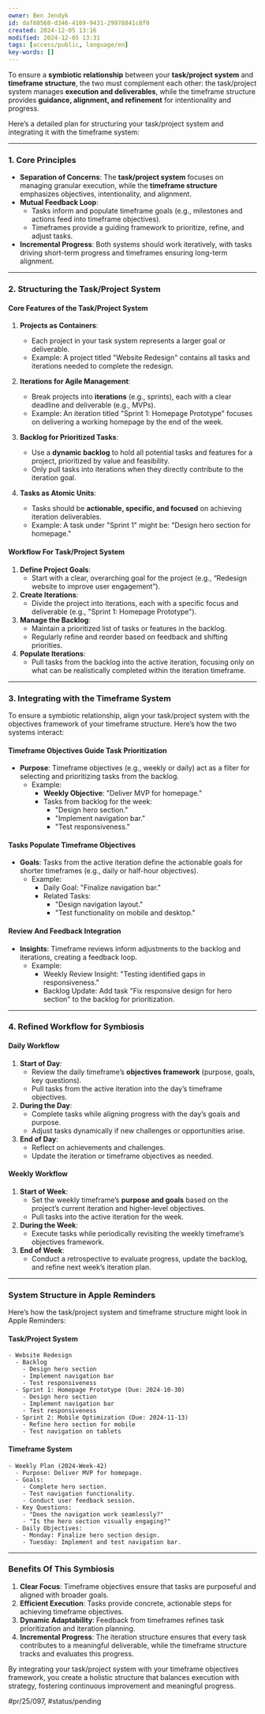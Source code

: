 ```yaml
---
owner: Ben Jendyk
id: daf60568-d346-4169-9431-29978841c8f0
created: 2024-12-05 13:16
modified: 2024-12-05 13:31
tags: [access/public, language/en]
key-words: []
---
```


To ensure a **symbiotic relationship** between your **task/project system** and **timeframe structure**, the two must complement each other: the task/project system manages **execution and deliverables**, while the timeframe structure provides **guidance, alignment, and refinement** for intentionality and progress.

Here’s a detailed plan for structuring your task/project system and integrating it with the timeframe system:

---

### **1. Core Principles**

- **Separation of Concerns**: The **task/project system** focuses on managing granular execution, while the **timeframe structure** emphasizes objectives, intentionality, and alignment.
- **Mutual Feedback Loop**:
  - Tasks inform and populate timeframe goals (e.g., milestones and actions feed into timeframe objectives).
  - Timeframes provide a guiding framework to prioritize, refine, and adjust tasks.
- **Incremental Progress**: Both systems should work iteratively, with tasks driving short-term progress and timeframes ensuring long-term alignment.

---

### **2. Structuring the Task/Project System**

#### **Core Features of the Task/Project System**

1. **Projects as Containers**:
	- Each project in your task system represents a larger goal or deliverable.
	- Example: A project titled "Website Redesign" contains all tasks and iterations needed to complete the redesign.

2. **Iterations for Agile Management**:
	- Break projects into **iterations** (e.g., sprints), each with a clear deadline and deliverable (e.g., MVPs).
	- Example: An iteration titled "Sprint 1: Homepage Prototype" focuses on delivering a working homepage by the end of the week.

3. **Backlog for Prioritized Tasks**:
	- Use a **dynamic backlog** to hold all potential tasks and features for a project, prioritized by value and feasibility.
	- Only pull tasks into iterations when they directly contribute to the iteration goal.

4. **Tasks as Atomic Units**:
	- Tasks should be **actionable, specific, and focused** on achieving iteration deliverables.
	- Example: A task under "Sprint 1" might be: "Design hero section for homepage."

#### **Workflow For Task/Project System**

1. **Define Project Goals**:
	- Start with a clear, overarching goal for the project (e.g., “Redesign website to improve user engagement”).
2. **Create Iterations**:
	- Divide the project into iterations, each with a specific focus and deliverable (e.g., "Sprint 1: Homepage Prototype").
3. **Manage the Backlog**:
	- Maintain a prioritized list of tasks or features in the backlog.
	- Regularly refine and reorder based on feedback and shifting priorities.
4. **Populate Iterations**:
	- Pull tasks from the backlog into the active iteration, focusing only on what can be realistically completed within the iteration timeframe.

---

### **3. Integrating with the Timeframe System**

To ensure a symbiotic relationship, align your task/project system with the objectives framework of your timeframe structure. Here’s how the two systems interact:

#### **Timeframe Objectives Guide Task Prioritization**

- **Purpose**: Timeframe objectives (e.g., weekly or daily) act as a filter for selecting and prioritizing tasks from the backlog.
  - Example:
	 - **Weekly Objective**: "Deliver MVP for homepage."
	 - Tasks from backlog for the week:
		- "Design hero section."
		- "Implement navigation bar."
		- "Test responsiveness."

#### **Tasks Populate Timeframe Objectives**

- **Goals**: Tasks from the active iteration define the actionable goals for shorter timeframes (e.g., daily or half-hour objectives).
  - Example:
	 - Daily Goal: "Finalize navigation bar."
	 - Related Tasks:
		- "Design navigation layout."
		- "Test functionality on mobile and desktop."

#### **Review And Feedback Integration**

- **Insights**: Timeframe reviews inform adjustments to the backlog and iterations, creating a feedback loop.
  - Example:
	 - Weekly Review Insight: "Testing identified gaps in responsiveness."
	 - Backlog Update: Add task "Fix responsive design for hero section" to the backlog for prioritization.

---

### **4. Refined Workflow for Symbiosis**

#### **Daily Workflow**

1. **Start of Day**:
	- Review the daily timeframe’s **objectives framework** (purpose, goals, key questions).
	- Pull tasks from the active iteration into the day’s timeframe objectives.
2. **During the Day**:
	- Complete tasks while aligning progress with the day’s goals and purpose.
	- Adjust tasks dynamically if new challenges or opportunities arise.
3. **End of Day**:
	- Reflect on achievements and challenges.
	- Update the iteration or timeframe objectives as needed.

#### **Weekly Workflow**

1. **Start of Week**:
	- Set the weekly timeframe’s **purpose and goals** based on the project’s current iteration and higher-level objectives.
	- Pull tasks into the active iteration for the week.
2. **During the Week**:
	- Execute tasks while periodically revisiting the weekly timeframe’s objectives framework.
3. **End of Week**:
	- Conduct a retrospective to evaluate progress, update the backlog, and refine next week’s iteration plan.

---

### **System Structure in Apple Reminders**

Here’s how the task/project system and timeframe structure might look in Apple Reminders:

#### **Task/Project System**

```
- Website Redesign
  - Backlog
    - Design hero section
    - Implement navigation bar
    - Test responsiveness
  - Sprint 1: Homepage Prototype (Due: 2024-10-30)
    - Design hero section
    - Implement navigation bar
    - Test responsiveness
  - Sprint 2: Mobile Optimization (Due: 2024-11-13)
    - Refine hero section for mobile
    - Test navigation on tablets
```

#### **Timeframe System**

```
- Weekly Plan (2024-Week-42)
  - Purpose: Deliver MVP for homepage.
  - Goals:
    - Complete hero section.
    - Test navigation functionality.
    - Conduct user feedback session.
  - Key Questions:
    - "Does the navigation work seamlessly?"
    - "Is the hero section visually engaging?"
  - Daily Objectives:
    - Monday: Finalize hero section design.
    - Tuesday: Implement and test navigation bar.
```

---

### **Benefits Of This Symbiosis**

1. **Clear Focus**: Timeframe objectives ensure that tasks are purposeful and aligned with broader goals.
2. **Efficient Execution**: Tasks provide concrete, actionable steps for achieving timeframe objectives.
3. **Dynamic Adaptability**: Feedback from timeframes refines task prioritization and iteration planning.
4. **Incremental Progress**: The iteration structure ensures that every task contributes to a meaningful deliverable, while the timeframe structure tracks and evaluates this progress.

By integrating your task/project system with your timeframe objectives framework, you create a holistic structure that balances execution with strategy, fostering continuous improvement and meaningful progress.


#pr/25/097, #status/pending
